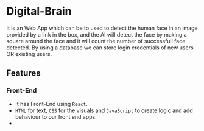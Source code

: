 # Digital-Brain
It is an Web App which can be to used to detect the human face in an image provided by a link in the box, and the AI will detect the face by making a square around the face and it will count the number of successfull face detected. By using a database we can store login credentials of new users OR existing users.

## Features
### Front-End
- It has Front-End using `React`.
- `HTML` for text, `CSS` for the visuals and `JavaScript` to create logic and add behaviour to our front end apps.
- 
